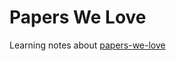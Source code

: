 # Papers We Love

Learning notes about [papers-we-love](https://github.com/papers-we-love/papers-we-love)
